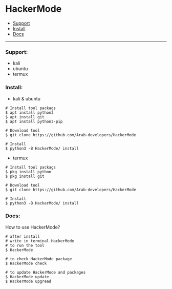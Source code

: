 # HackerMode
- [Support](#support)
- [Install](#install)
- [Docs](#docs)
___

<div id="support"></div>

### Support:
- kali
- ubuntu
- termux

<div id="install"></div>

### Install:
- kali & ubuntu
```shell
# Install tool packags
$ apt install python3
$ apt install git
$ apt install python3-pip

# Download tool
$ git clone https://github.com/Arab-developers/HackerMode

# Install
$ python3 -B HackerMode/ install
```
- termux
```shell
# Install tool packags
$ pkg install python
$ pkg install git

# Download tool
$ git clone https://github.com/Arab-developers/HackerMode

# Install
$ python3 -B HackerMode/ install
```
<div id="docs"></div>

### Docs:
How to use HackerMode?
```shell
# after install
# write in terminal HackerMode
# to run the tool
$ HackerMode

# to check HackerMode package
$ HackerMode check

# to update HackerMode and packages
$ HackerMode update
$ HackerMode upgread
```